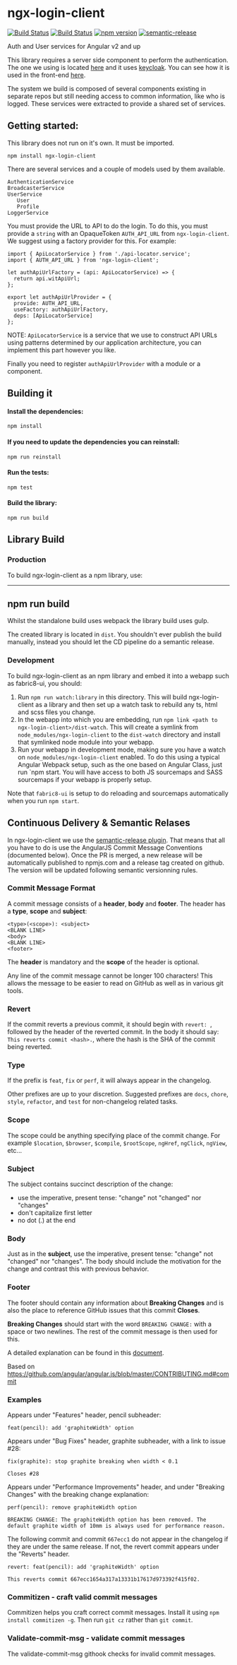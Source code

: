 # ngx-login-client

[![Build Status](https://ci.centos.org/buildStatus/icon?job=devtools-ngx-login-client-npm-publish-build-master)](https://ci.centos.org/view/Devtools/job/devtools-ngx-login-client-npm-publish-build-master/) 
[![Build Status](https://jenkins.cd.test.fabric8.io/job/fabric8-ui/job/ngx-login-client/job/master/)](https://jenkins.cd.test.fabric8.io/job/fabric8-ui/job/ngx-login-client/job/master/) 
[![npm version](https://badge.fury.io/js/ngx-login-client.svg)](https://badge.fury.io/js/ngx-login-client) 
[![semantic-release](https://img.shields.io/badge/%20%20%F0%9F%93%A6%F0%9F%9A%80-semantic--release-e10079.svg)](https://github.com/semantic-release/semantic-release) 

Auth and User services for Angular v2 and up

This library requires a server side component to perform the authentication. The one we 
using is located [here](https://github.com/almighty/almighty-core) and it uses 
[keycloak](https://github.com/keycloak/keycloak). You can see how it is used in the 
front-end [here](https://github.com/fabric8io/fabric8-ui).

The system we build is composed of several components existing in separate repos but
still needing access to common information, like who is logged. These services were 
extracted to provide a shared set of services. 

## Getting started:

This library does not run on it's own. It must be imported. 

`npm install ngx-login-client`

There are several services and a couple of models used by them available.  

    AuthenticationService    
    BroadcasterService    
    UserService    
       User
       Profile     
    LoggerService
  
You must provide the URL to API to do the login. To do this, you must provide 
a `string` with an OpaqueToken `AUTH_API_URL` from `ngx-login-client`. We suggest using a
factory provider for this. For example:

````
import { ApiLocatorService } from './api-locator.service';
import { AUTH_API_URL } from 'ngx-login-client';

let authApiUrlFactory = (api: ApiLocatorService) => {
  return api.witApiUrl;
};

export let authApiUrlProvider = {
  provide: AUTH_API_URL,
  useFactory: authApiUrlFactory,
  deps: [ApiLocatorService]
};
````

NOTE: `ApiLocatorService` is a service that we use to construct API URLs using patterns determined
by our application architecture, you can implement this part however you like.

Finally you need to register `authApiUrlProvider` with a module or a component.
 

## Building it 
 
#### Install the dependencies:
 
 `npm install`
 
#### If you need to update the dependencies you can reinstall:
 
 `npm run reinstall`
 
#### Run the tests:
 
 `npm test`
 
#### Build the library:
 
 `npm run build`
 
## Library Build

### Production

To build ngx-login-client as a npm library, use:

----
npm run build
----

Whilst the standalone build uses webpack the library build uses gulp.

The created library is located in `dist`. You shouldn't ever publish the
build manually, instead you should let the CD pipeline do a semantic release.

### Development

To build ngx-login-client as an npm library and embed it into a webapp such as
fabric8-ui, you should:

1. Run `npm run watch:library` in this directory. This will build ngx-login-client as
a library and then set up a watch task to rebuild any ts, html and scss files you
change.
2. In the webapp into which you are embedding, run `npm link <path to ngx-login-client>/dist-watch`.
This will create a symlink from `node_modules/ngx-login-client` to the `dist-watch` directory
and install that symlinked node module into your webapp.
3. Run your webapp in development mode, making sure you have a watch on `node_modules/ngx-login-client`
enabled. To do this using a typical Angular Webpack setup, such as the one based on Angular Class,
just run `npm start. You will have access to both JS sourcemaps and SASS sourcemaps if your webapp
is properly setup.

Note that `fabric8-ui` is setup to do reloading and sourcemaps automatically when you
run `npm start`.


## Continuous Delivery & Semantic Relases

In ngx-login-client we use the [semantic-release plugin](https://github.com/semantic-release/semantic-release). That means 
that all you have to do is use the AngularJS Commit Message Conventions (documented below). Once the PR is merged, a new release will be automatically published to npmjs.com and a release tag
created on github. The version will be updated following semantic versionning rules.

### Commit Message Format

A commit message consists of a **header**, **body** and **footer**.  The header has a **type**, **scope** and **subject**:

```
<type>(<scope>): <subject>
<BLANK LINE>
<body>
<BLANK LINE>
<footer>
```

The **header** is mandatory and the **scope** of the header is optional.

Any line of the commit message cannot be longer 100 characters! This allows the message to be easier
to read on GitHub as well as in various git tools.

### Revert

If the commit reverts a previous commit, it should begin with `revert: `, followed by the header of the reverted commit. In the body it should say: `This reverts commit <hash>.`, where the hash is the SHA of the commit being reverted.

### Type

If the prefix is `feat`, `fix` or `perf`, it will always appear in the changelog.

Other prefixes are up to your discretion. Suggested prefixes are `docs`, `chore`, `style`, `refactor`, and `test` for non-changelog related tasks.

### Scope

The scope could be anything specifying place of the commit change. For example `$location`,
`$browser`, `$compile`, `$rootScope`, `ngHref`, `ngClick`, `ngView`, etc...

### Subject

The subject contains succinct description of the change:

* use the imperative, present tense: "change" not "changed" nor "changes"
* don't capitalize first letter
* no dot (.) at the end

### Body

Just as in the **subject**, use the imperative, present tense: "change" not "changed" nor "changes".
The body should include the motivation for the change and contrast this with previous behavior.

### Footer

The footer should contain any information about **Breaking Changes** and is also the place to
reference GitHub issues that this commit **Closes**.

**Breaking Changes** should start with the word `BREAKING CHANGE:` with a space or two newlines. The rest of the commit message is then used for this.

A detailed explanation can be found in this [document][commit-message-format].

Based on https://github.com/angular/angular.js/blob/master/CONTRIBUTING.md#commit

[commit-message-format]: https://docs.google.com/document/d/1QrDFcIiPjSLDn3EL15IJygNPiHORgU1_OOAqWjiDU5Y/edit#


### Examples

Appears under "Features" header, pencil subheader:

```
feat(pencil): add 'graphiteWidth' option
```

Appears under "Bug Fixes" header, graphite subheader, with a link to issue #28:

```
fix(graphite): stop graphite breaking when width < 0.1

Closes #28
```

Appears under "Performance Improvements" header, and under "Breaking Changes" with the breaking change explanation:

```
perf(pencil): remove graphiteWidth option

BREAKING CHANGE: The graphiteWidth option has been removed. The default graphite width of 10mm is always used for performance reason.
```

The following commit and commit `667ecc1` do not appear in the changelog if they are under the same release. If not, the revert commit appears under the "Reverts" header.

```
revert: feat(pencil): add 'graphiteWidth' option

This reverts commit 667ecc1654a317a13331b17617d973392f415f02.
```

### Commitizen - craft valid commit messages

Commitizen helps you craft correct commit messages. Install it using `npm install commitizen -g`. Then run `git cz` rather than `git commit`.

### Validate-commit-msg - validate commit messages

The validate-commit-msg githook checks for invalid commit messages.
